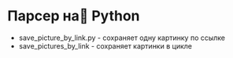 # Парсер на🐍 Python 
- save_picture_by_link.py - сохраняет одну картинку по ссылке
- save_pictures_by_link - сохраняет картинки в цикле
